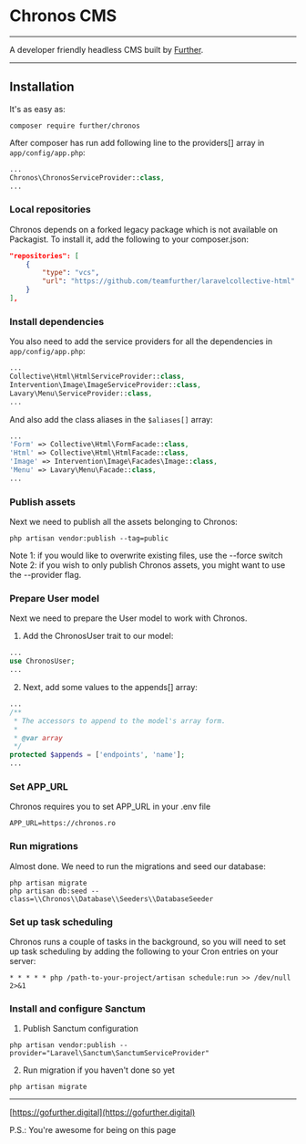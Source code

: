 # Chronos CMS

---

A developer friendly headless CMS built by [Further](https://gofurther.digital).

---

## Installation

It's as easy as:

    composer require further/chronos

After composer has run add following line to the providers[] array in ```app/config/app.php```:

```php
...
Chronos\ChronosServiceProvider::class,
...
```

### Local repositories
Chronos depends on a forked legacy package which is not available on Packagist. To install it, add the following to your composer.json:

```json
"repositories": [
    {
        "type": "vcs",
        "url": "https://github.com/teamfurther/laravelcollective-html"
    }
],
```

### Install dependencies

You also need to add the service providers for all the dependencies in ```app/config/app.php```:

```php
...
Collective\Html\HtmlServiceProvider::class,
Intervention\Image\ImageServiceProvider::class,
Lavary\Menu\ServiceProvider::class,
...
```

And also add the class aliases in the ```$aliases[]``` array:

```php
...
'Form' => Collective\Html\FormFacade::class,
'Html' => Collective\Html\HtmlFacade::class,
'Image' => Intervention\Image\Facades\Image::class,
'Menu' => Lavary\Menu\Facade::class,
...
```


### Publish assets

Next we need to publish all the assets belonging to Chronos:

	php artisan vendor:publish --tag=public

Note 1: if you would like to overwrite existing files, use the --force switch
Note 2: if you wish to only publish Chronos assets, you might want to use the --provider flag.


### Prepare User model

Next we need to prepare the User model to work with Chronos.

1. Add the ChronosUser trait to our model:

```php
...
use ChronosUser;
...
```

2. Next, add some values to the appends[] array:

```php
...
/**
 * The accessors to append to the model's array form.
 *
 * @var array
 */
protected $appends = ['endpoints', 'name'];
...
```


### Set APP_URL

Chronos requires you to set APP_URL in your .env file

```
APP_URL=https://chronos.ro
```


### Run migrations

Almost done. We need to run the migrations and seed our database:

```
php artisan migrate
php artisan db:seed --class=\\Chronos\\Database\\Seeders\\DatabaseSeeder
```


### Set up task scheduling

Chronos runs a couple of tasks in the background, so you will need to set up task scheduling by adding the following to your Cron entries on your server:

```
* * * * * php /path-to-your-project/artisan schedule:run >> /dev/null 2>&1
```


### Install and configure Sanctum

1. Publish Sanctum configuration

```
php artisan vendor:publish --provider="Laravel\Sanctum\SanctumServiceProvider"
```

2. Run migration if you haven't done so yet

```
php artisan migrate
```

---
[https://gofurther.digital](https://gofurther.digital)

P.S.: You're awesome for being on this page